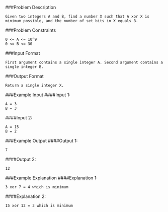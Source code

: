###Problem Description
```
Given two integers A and B, find a number X such that A xor X is minimum possible, and the number of set bits in X equals B.
```


###Problem Constraints
```
0 <= A <= 10^9
0 <= B <= 30
```


###Input Format
```
First argument contains a single integer A. Second argument contains a single integer B.
```



###Output Format
```
Return a single integer X.
```



###Example Input
####Input 1:

```
A = 3
B = 3
```
####Input 2:

```
A = 15
B = 2
```

###Example Output
####Output 1:

```
7
```
####Output 2:

```
12
```


###Example Explanation
####Explanation 1:

```
3 xor 7 = 4 which is minimum
````
####Explanation 2:

```
15 xor 12 = 3 which is minimum
```
